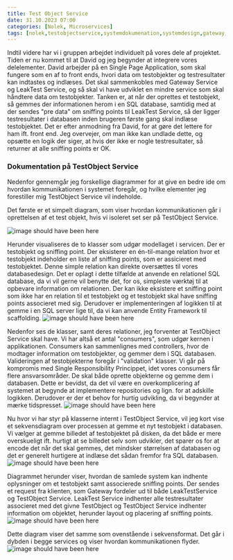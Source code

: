 ```yaml
---
title: Test Object Service
date: 31.10.2023 07:00
categories: [Nolek, Microservices]
tags: [nolek,testobjectservice,systemdokumenation,systemdesign,gateway,databaser]
---
```


Indtil videre har vi i gruppen arbejdet individuelt på vores dele af projektet. Tiden er nu kommet til at David og jeg begynder at integrere vores delelementer. David arbejder på en Single Page Application, som skal fungere som en af to front ends, hvori data om testobjekter og testresultater kan indtastes og indlæses. Det skal sammenkobles med Gateway Service og LeakTest Service, og så skal vi have udviklet en mindre service som skal håndtere data om testobjekter. Tanken er, at når der oprettes et testobjekt, så gemmes der informationen herom i en SQL database, samtidig med at der sendes "pre data" om sniffing points til LeakTest Service, så der ligger testresultater i databasen inden brugeren første gang skal indlæse testobjektet. Det er efter anmodning fra David, for at gøre det lettere for ham ift. front end. Jeg overvejer, om man ikke kan undlade dette, og opsætte en logik der siger, at hvis der ikke er nogle testresultater, så returner at alle sniffing points er OK. 


### Dokumentation på TestObject Service
Nedenfor gennemgår jeg forskellige diagrammer for at give en bedre ide om hvordan kommunikationen i systemet foregår, og hvilke elementer jeg forestiller mig TestObject Service vil indeholde.

Det første er et simpelt diagram, som viser hvordan kommunikationen går i oprettelsen af et test objekt, hvis vi isoleret set ser på TestObject Service.

<img src="../assets/images/testobj_dataflow.png" alt="image should have been here">

Herunder visualiseres de to klasser som udgør modellaget i servicen. Der er testobjekt og sniffing point. Der eksisterer en én-til-mange relation hvor et testobjekt indeholder en liste af sniffing points, som er assicieret med testobjektet. Denne simple relation kan direkte oversættes til vores databasedesign. Det er oplagt i dette tilfælde at anvende en relationel SQL database, da vi vil gerne vil benytte det, for os, simpleste værktøj til at opbevare information om relationen. Der kan ikke eksistere et sniffing point som ikke har en relation til et testobjekt og et testobjekt skal have sniffing points associeret med sig. Derudover er implementeringen af logikken til at gemme i en SQL server lige til, da vi kan anvende Entity Framework til scaffolding. 
<img src="../assets/images/testobj_entity_relations.png" alt="image should have been here">

Nedenfor ses de klasser, samt deres relationer, jeg forventer at TestObject Service skal have. Vi har altså et antal "consumers", som udgør kernen i applikationen. Consumers kan sammenlignes med controllers, hvor de modtager information om testobjekter, og gemmer dem i SQL databasen. Valideringen af testobjekterne foregår i "validation" klasser. Vi går på kompromis med Single Responsibility Princippet, idet vores consumers får flere ansvarsområder. De skal både oprette objekterne og gemme dem i databasen. Dette er bevidst, da det vil være en overkomplicering af systemet at begynde at implementere repositories og lign. for at adskille logikken. Derudover er der et behov for hurtig udvikling, da vi begynder at mærke tidspresset. 
<img src="../assets/images/testobj_createobj.png" alt="image should have been here">

Nu hvor vi har styr på klasserne internt i TestObject Service, vil jeg kort vise et sekvensdiagram over processen at gemme et nyt testobjekt i databasen. Vi vælger at gemme billedet af testobjektet på disken, da det både er mere overskueligt ift. hurtigt at se billedet selv som udvikler, det sparer os for at encode det når det skal gemmes, det mindsker størrelsen af databasen og det er generelt hurtigere at indlæse det sådan fremfor fra SQL databasen.
<img src="../assets/images/testobj_add_test_obj_sequence.png" alt="image should have been here">

Diagrammet herunder viser, hvordan de samlede system kan indhente oplysninger om et testobjekt samt associerede sniffing points. Der sendes et request fra klienten, som Gateway fordeler ud til både LeakTestService og TestObject Service. LeakTest Service indhenter alle testresultater associeret med det givne TestObject og  TestObject Service indhenter information om objektet, herunder layout og placering af sniffing points. 
<img src="../assets/images/testobj_get_testobj_with_test_results.png" alt="image should have been here">
 

Dette diagram viser det samme som ovenstående i sekvensformat. Det går i dybden i begge services og viser hvordan kommunikationen flyder. 
<img src="../assets/images/testobj_create_sequence.png" alt="image should have been here">





